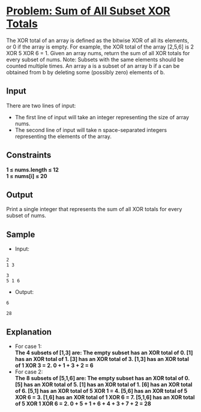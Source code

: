 # [Problem: Sum of All Subset XOR Totals](https://my.newtonschool.co/playground/code/1v6ulpvx968v)

The XOR total of an array is defined as the bitwise XOR of all its elements, or 0 if the array is empty.
For example, the XOR total of the array [2,5,6] is 2 XOR 5 XOR 6 = 1.
Given an array nums, return the sum of all XOR totals for every subset of nums. 
Note: Subsets with the same elements should be counted multiple times.
An array a is a subset of an array b if a can be obtained from b by deleting some (possibly zero) elements of b.

## Input

There are two lines of input:
- The first line of input will take an integer representing the size of array nums.
- The second line of input will take n space-separated integers representing the elements of the array.

## Constraints

**1 ≤ nums.length ≤ 12 <br>
1 ≤ nums[i] ≤ 20** 

## Output

Print a single integer that represents the sum of all XOR totals for every subset of nums.

## Sample

- Input:
```
2
1 3

3
5 1 6
```

- Output:
```
6

28
```

## Explanation

- For case 1: <br> **The 4 subsets of [1,3] are: The empty subset has an XOR total of 0. [1] has an XOR total of 1. [3] has an XOR total of 3. [1,3] has an XOR total of 1 XOR 3 = 2. 0 + 1 + 3 + 2 = 6** <br>
- For case 2: <br> **The 8 subsets of [5,1,6] are: The empty subset has an XOR total of 0.
  [5] has an XOR total of 5.
  [1] has an XOR total of 1.
  [6] has an XOR total of 6.
  [5,1] has an XOR total of 5 XOR 1 = 4.
  [5,6] has an XOR total of 5 XOR 6 = 3.
  [1,6] has an XOR total of 1 XOR 6 = 7.
  [5,1,6] has an XOR total of 5 XOR 1 XOR 6 = 2.
0 + 5 + 1 + 6 + 4 + 3 + 7 + 2 = 28**
